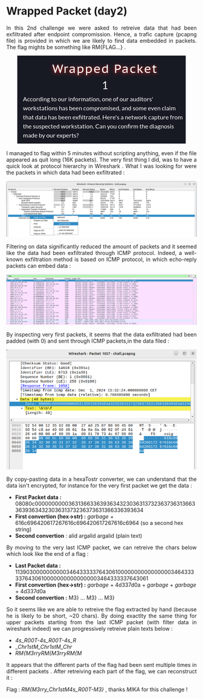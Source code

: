 # Wrapped Packet (day2)
<p align="justify"> In this 2nd challenge we were asked to retreive data that had been exfiltrated after endpoint compromission. Hence, a trafic capture (pcapng file) is provided in which we are likely to find data embedded in packets. The flag mights be something like RM{FLAG...} . </p>

<p align="center">
  <img src="Screenshots/S1.png" alt="Desc">
</p>

<p align="justify">I managed to flag within 5 minutes without scripting anything, even if the file appeared as quit long (16K packets). The very first thing I did, was to have a quick look at protocol hierarchy in Wireshark . What I was looking for were the packets in which data had been exfiltrated : </p>

<p align="center">
  <img src="Screenshots/S2.png" alt="Desc">
</p>

<p align="justify">Filtering on data significantly reduced the amount of packets and it seemed like the data had been exfiltrated through ICMP protocol. Indeed, a well-known exfiltration method is based on ICMP protocol, in which echo-reply packets can embed data : </p>

<p align="center">
  <img src="Screenshots/S3.png" alt="Desc">
</p>

<p align="justify">By inspecting very first packets, it seems that the data exfiltrated had been padded (with 0) and sent through ICMP packets,in the data filed : </p>

<p align="center">
  <img src="Screenshots/S4.png" alt="Desc">
</p>

<p align="justify"> By copy-pasting data in a hexaTostr converter, we can understand that the data isn't encrypted, for instance for the very first packet we get the data : </p>

- **First Packet data :** 08080c000000000036313663363936343230363137323637363136633639363432303631373236373631366336393634
- **First convertion (hex->str) :** _garbage_ + 616c696420617267616c696420617267616c6964 (so a second hex string)
- **Second convertion** : alid argalid argalid (plain text)
  
<p align="justify">By moving to the very last ICMP packet, we can retreive the chars below which look like the end of a flag : </p>

- **Last Packet data :** 113903000000000034643333376430610000000000000000346433333764306100000000000000003464333337643061
- **First convertion (hex->str) :** _garbage_ + 4d337d0a + _garbage_ + _garbage_ + 4d337d0a
- **Second convertion :** M3} ... M3} ... M3}

<p align="justify">So it seems like we are able to retreive the flag extracted by hand (because he is likely to be short, ~20 chars). By doing exactlty the same thing for upper packets starting from the last ICMP packet (with filter data in wireshark indeed) we can progressively retreive plain texts below : </p>

- _4s_R00T-4s_R00T-4s_R_
- __Chr1stM_Chr1stM_Chr_
- _RM{M3rryRM{M3rryRM{M_

<p align="justify">It appears that the different parts of the flag had been sent multiple times in different packets . After retreiving each part of the flag, we can reconstruct it : </p>

Flag : _RM{M3rry_Chr1stM4s_R00T-M3}_ , thanks _MIKA_ for this challenge !
 


